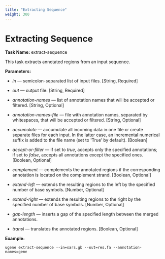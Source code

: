 ```yaml
---
title: "Extracting Sequence"
weight: 300
---
```


# Extracting Sequence

**Task Name:** extract-sequence

This task extracts annotated regions from an input sequence.

**Parameters:**

- _in_ — semicolon-separated list of input files. \[String, Required\]

- _out_ — output file. \[String, Required\]

- _annotation-names_ — list of annotation names that will be accepted or filtered. \[String, Optional\]

- _annotation-names-file_ — file with annotation names, separated by whitespaces, that will be accepted or filtered. \[String, Optional\]

- _accumulate_ — accumulate all incoming data in one file or create separate files for each input. In the latter case, an incremental numerical suffix is added to the file name (set to 'True' by default). \[Boolean\]

- _accept-or-filter_ — if set to _true_, accepts only the specified annotations; if set to _false_, accepts all annotations except the specified ones. \[Boolean, Optional\]

- _complement_ — complements the annotated regions if the corresponding annotation is located on the complement strand. \[Boolean, Optional\]

- _extend-left_ — extends the resulting regions to the left by the specified number of base symbols. \[Number, Optional\]

- _extend-right_ — extends the resulting regions to the right by the specified number of base symbols. \[Number, Optional\]

- _gap-length_ — inserts a gap of the specified length between the merged annotations.

- _transl_ — translates the annotated regions. \[Boolean, Optional\]

**Example:**

```
ugene extract-sequence --in=sars.gb --out=res.fa --annotation-names=gene